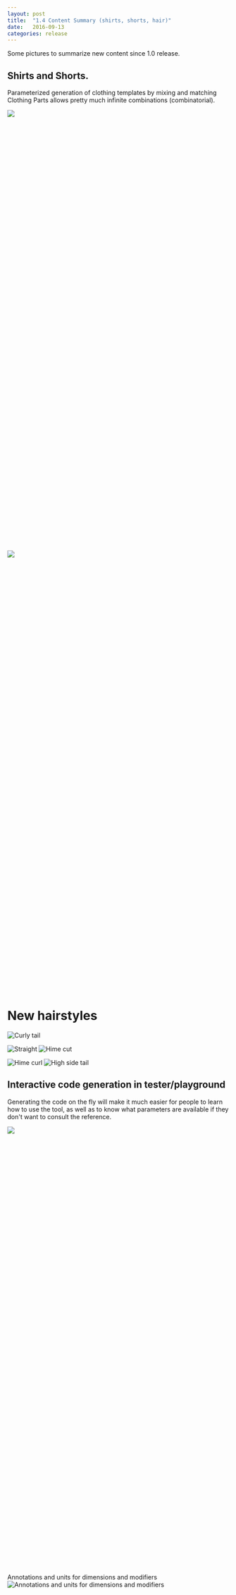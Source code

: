 ```yaml
---
layout: post
title:  "1.4 Content Summary (shirts, shorts, hair)"
date:   2016-09-13
categories: release
---
```

Some pictures to summarize new content since 1.0 release.

## Shirts and Shorts.
Parameterized generation of clothing templates by mixing and matching
Clothing Parts allows pretty much infinite combinations (combinatorial).

<div class="parent" style="height:1000px"><img src="http://i.imgur.com/Y83sh1i.gif" class="child"></div>
<div class="parent" style="height:1000px"><img src="http://i.imgur.com/wXa8GKh.gif" class="child"></div>


# New hairstyles 

![Curly tail](http://i.imgur.com/wNKYEvv.gif)

![Straight](http://i.imgur.com/g81t7jL.gif)
![Hime cut](http://i.imgur.com/xU1unEQ.gif)

![Hime curl](http://i.imgur.com/N2DqXAK.gif)
![High side tail](http://i.imgur.com/4mLaG18.gif)

## Interactive code generation in tester/playground

Generating the code on the fly will make it much easier for people to
learn how to use the tool, as well as to know what parameters are
available if they don't want to consult the reference.

<div class="parent" style="height:1000px"><img src="http://i.imgur.com/jqtuUXC.gif" class="child"></div>

Annotations and units for dimensions and modifiers
![Annotations and units for dimensions and modifiers](http://i.imgur.com/q8rQrpd.png)
